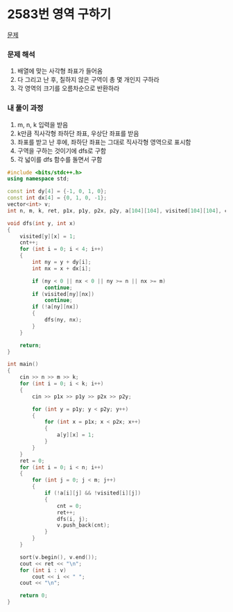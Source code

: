 # 2583번 영역 구하기

[문제](https://www.acmicpc.net/problem/2583)

### 문제 해석

1. 배열에 맞는 사각형 좌표가 들어옴
2. 다 그리고 난 후, 칠하지 않은 구역이 총 몇 개인지 구하라
3. 각 영역의 크기를 오름차순으로 반환하라

### 내 풀이 과정

1. m, n, k 입력을 받음
2. k만큼 직사각형 좌하단 좌표, 우상단 좌표를 받음
3. 좌표를 받고 난 후에, 좌하단 좌표는 그대로 직사각형 영역으로 표시함
4. 구역을 구하는 것이기에 dfs로 구함
5. 각 넓이를 dfs 함수를 돌면서 구함

```c++
#include <bits/stdc++.h>
using namespace std;

const int dy[4] = {-1, 0, 1, 0};
const int dx[4] = {0, 1, 0, -1};
vector<int> v;
int n, m, k, ret, p1x, p1y, p2x, p2y, a[104][104], visited[104][104], cnt;

void dfs(int y, int x)
{
    visited[y][x] = 1;
    cnt++;
    for (int i = 0; i < 4; i++)
    {
        int ny = y + dy[i];
        int nx = x + dx[i];

        if (ny < 0 || nx < 0 || ny >= n || nx >= m)
            continue;
        if (visited[ny][nx])
            continue;
        if (!a[ny][nx])
        {
            dfs(ny, nx);
        }
    }

    return;
}

int main()
{
    cin >> n >> m >> k;
    for (int i = 0; i < k; i++)
    {
        cin >> p1x >> p1y >> p2x >> p2y;

        for (int y = p1y; y < p2y; y++)
        {
            for (int x = p1x; x < p2x; x++)
            {
                a[y][x] = 1;
            }
        }
    }
    ret = 0;
    for (int i = 0; i < n; i++)
    {
        for (int j = 0; j < m; j++)
        {
            if (!a[i][j] && !visited[i][j])
            {
                cnt = 0;
                ret++;
                dfs(i, j);
                v.push_back(cnt);
            }
        }
    }

    sort(v.begin(), v.end());
    cout << ret << "\n";
    for (int i : v)
        cout << i << " ";
    cout << "\n";

    return 0;
}
```
